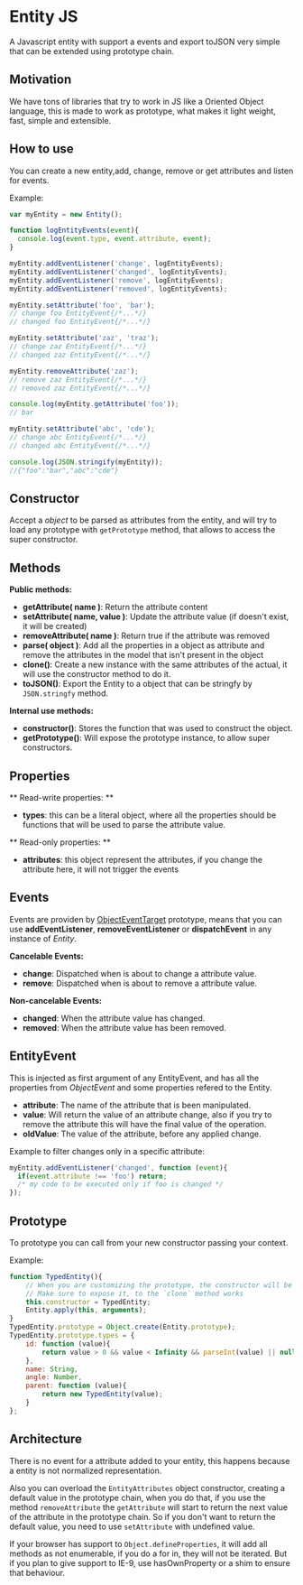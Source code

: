 Entity JS
=========

A Javascript entity with support a events and export toJSON very simple that can be extended using prototype chain.

Motivation
----------

We have tons of libraries that try to work in JS like a Oriented Object language, this is made to work as prototype, what makes it light weight, fast, simple and extensible.

How to use
----------

You can create a new entity,add, change, remove or get attributes and listen for events.

Example:

```Javascript
var myEntity = new Entity();

function logEntityEvents(event){
  console.log(event.type, event.attribute, event);
}

myEntity.addEventListener('change', logEntityEvents);
myEntity.addEventListener('changed', logEntityEvents);
myEntity.addEventListener('remove', logEntityEvents);
myEntity.addEventListener('removed', logEntityEvents);

myEntity.setAttribute('foo', 'bar');
// change foo EntityEvent{/*...*/}
// changed foo EntityEvent{/*...*/}

myEntity.setAttribute('zaz', 'traz');
// change zaz EntityEvent{/*...*/}
// changed zaz EntityEvent{/*...*/}

myEntity.removeAttribute('zaz');
// remove zaz EntityEvent{/*...*/}
// removed zaz EntityEvent{/*...*/}

console.log(myEntity.getAttribute('foo'));
// bar

myEntity.setAttribute('abc', 'cde');
// change abc EntityEvent{/*...*/}
// changed abc EntityEvent{/*...*/}

console.log(JSON.stringify(myEntity));
//{"foo":"bar","abc":"cde"}
```

Constructor
-----------

Accept a *object* to be parsed as attributes from the entity, and will try to load any prototype with `getPrototype` method, that allows to access the super constructor.

Methods
-------

**Public methods:**

* **getAttribute( name )**: Return the attribute content
* **setAttribute( name, value )**: Update the attribute value (if doesn't exist, it will be created)
* **removeAttribute( name )**: Return true if the attribute was removed
* **parse( object )**: Add all the properties in a object as attribute and remove the attributes in the model that isn't present in the object
* **clone()**: Create a new instance with the same attributes of the actual, it will use the constructor method to do it.
* **toJSON()**: Export the Entity to a object that can be stringfy by `JSON.stringfy` method.

**Internal use methods:**

* **constructor()**: Stores the function that was used to construct the object.
* **getPrototype()**: Will expose the prototype instance, to allow super constructors.

Properties
----------

** Read-write properties: **

* **types**: this can be a literal object, where all the properties should be functions that will be used to parse the attribute value.

** Read-only properties: **

* **attributes**: this object represent the attributes, if you change the attribute here, it will not trigger the events

Events
------

Events are providen by [ObjectEventTarget](https://github.com/gartz/ObjectEventTarget) prototype, means that you can use **addEventListener**, **removeEventListener** or **dispatchEvent** in any instance of *Entity*.

**Cancelable Events:**

* **change**: Dispatched when is about to change a attribute value.
* **remove**: Dispatched when is about to remove a attribute value.

**Non-cancelable Events:**

* **changed**: When the attribute value has changed.
* **removed**: When the attribute value has been removed.

EntityEvent
-----------

This is injected as first argument of any EntityEvent, and has all the properties from *ObjectEvent* and some properties refered to the Entity.

* **attribute**: The name of the attribute that is been manipulated.
* **value**: Will return the value of an attribute change, also if you try to remove the attribute this will have the final value of the operation.
* **oldValue**: The value of the attribute, before any applied change.

Example to filter changes only in a specific attribute:

```Javascript
myEntity.addEventListener('changed', function (event){
  if(event.attribute !== 'foo') return;
  /* my code to be executed only if foo is changed */
});
```

Prototype
---------

To prototype you can call from your new constructor passing your context.

Example:
```Javascript
function TypedEntity(){
    // When you are customizing the prototype, the constructor will be overloaded by the prototype
    // Make sure to expose it, to the `clone` method works
    this.constructor = TypedEntity;
    Entity.apply(this, arguments);
}
TypedEntity.prototype = Object.create(Entity.prototype);
TypedEntity.prototype.types = {
    id: function (value){
        return value > 0 && value < Infinity && parseInt(value) || null;
    },
    name: String,
    angle: Number,
    parent: function (value){
        return new TypedEntity(value);
    }
};
```

Architecture
------------

There is no event for a attribute added to your entity, this happens because a entity is not normalized representation.

Also you can overload the `EntityAttributes` object constructor, creating a default value in the prototype chain, when you do that, if you use the method `removeAttribute` the `getAttribute` will start to return the next value of the attribute in the prototype chain. So if you don't want to return the default value, you need to use `setAttribute` with undefined value.

If your browser has support to `Object.defineProperties`, it will add all methods as not enumerable, if you do a for in, they will not be iterated. But if you plan to give support to IE-9, use hasOwnProperty or a shim to ensure that behaviour.
